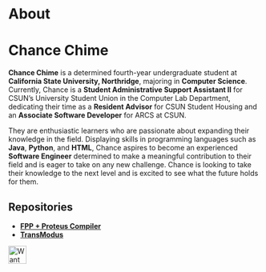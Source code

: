 # About
# Chance Chime

**Chance Chime** is a determined fourth-year undergraduate student at **California State University, Northridge**, majoring in **Computer Science**. Currently, Chance is a **Student Administrative Support Assistant II** for CSUN’s University Student Union in the Computer Lab Department, dedicating their time as a **Resident Advisor** for CSUN Student Housing and an **Associate Software Developer** for ARCS at CSUN.

They are enthusiastic learners who are passionate about expanding their knowledge in the field. Displaying skills in programming languages such as **Java**, **Python**, and **HTML**, Chance aspires to become an experienced **Software Engineer** determined to make a meaningful contribution to their field and is eager to take on any new challenge. Chance is looking to take their knowledge to the next level and is excited to see what the future holds for them.

## Repositories

- [**FPP + Proteus Compiler**](https://github.com/AlbertoSantana0/ProteusFPP)
- [**TransModus**](https://github.com/TheRealEngineers/TransModus)

<a href="https://www.buymeacoffee.com/chancechime"><img src="https://cdn.buymeacoffee.com/buttons/v2/default-yellow.png" height="36px" width="36px" alt="Want a high five?"></a>